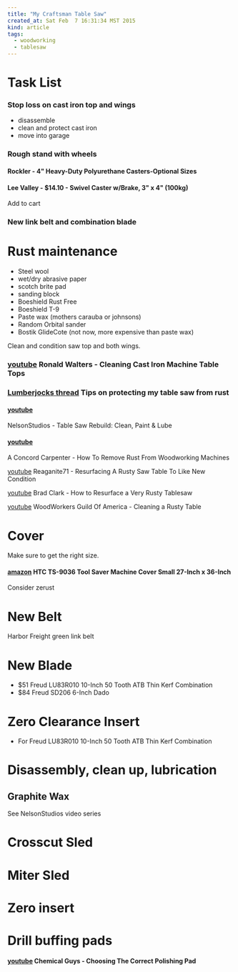 ```yaml
---
title: "My Craftsman Table Saw"
created_at: Sat Feb  7 16:31:34 MST 2015
kind: article
tags:
  - woodworking
  - tablesaw
---
```


# Task List

### Stop loss on cast iron top and wings

* disassemble
* clean and protect cast iron
* move into garage

### Rough stand with wheels

#### Rockler - 4" Heavy-Duty Polyurethane Casters-Optional Sizes

#### Lee Valley - $14.10 - Swivel Caster w/Brake, 3" x 4" (100kg) 	
	
Add to cart
### New link belt and combination blade

# Rust maintenance

* Steel wool
* wet/dry abrasive paper
* scotch brite pad
* sanding block
* Boeshield Rust Free
* Boeshield T-9
* Paste wax (mothers carauba or johnsons)
* Random Orbital sander
* Bostik GlideCote (not now, more expensive than paste wax)

Clean and condition saw top and both wings.

### [youtube](https://www.youtube.com/watch?v=uRn97evxSeI) Ronald Walters - Cleaning Cast Iron Machine Table Tops

### [Lumberjocks thread](http://lumberjocks.com/topics/57922) Tips on protecting my table saw from rust


#### [youtube](https://www.youtube.com/watch?v=WJbw9RTRwy4&index=5&list=PLSw6mhcLSL-N469GfhXetC4ViYybituJA)
NelsonStudios - Table Saw Rebuild: Clean, Paint & Lube

#### [youtube](https://www.youtube.com/watch?v=a9BYnOaHprM)
A Concord Carpenter - How To Remove Rust From Woodworking Machines

[youtube](https://www.youtube.com/watch?v=3c3MBSY6BPY)
Reaganite71 - Resurfacing A Rusty Saw Table To Like New Condition

[youtube](https://www.youtube.com/watch?v=SF06X-5ubaU&spfreload=1)
Brad Clark - How to Resurface a Very Rusty Tablesaw

[youtube](https://www.youtube.com/watch?v=MN_DTiaXEIU)
WoodWorkers Guild Of America - Cleaning a Rusty Table


# Cover

Make sure to get the right size.

#### [amazon](http://www.amazon.com/HTC-TS-9036-Machine-27-Inch-36-Inch/dp/B000022626) HTC TS-9036 Tool Saver Machine Cover Small 27-Inch x 36-Inch

Consider zerust

# New Belt

Harbor Freight green link belt

# New Blade

* $51 Freud LU83R010 10-Inch 50 Tooth ATB Thin Kerf Combination
* $84 Freud SD206 6-Inch Dado

# Zero Clearance Insert

* For Freud LU83R010 10-Inch 50 Tooth ATB Thin Kerf Combination

# Disassembly, clean up, lubrication

## Graphite Wax

See NelsonStudios video series

# Crosscut Sled

# Miter Sled

# Zero insert

# Drill buffing pads

#### [youtube](https://www.youtube.com/watch?v=iFnmfn9mwYc) Chemical Guys - Choosing The Correct Polishing Pad

